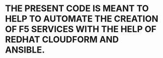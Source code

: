 # THE PRESENT CODE IS MEANT TO HELP TO AUTOMATE THE CREATION OF F5 SERVICES WITH THE HELP OF REDHAT CLOUDFORM AND ANSIBLE.
